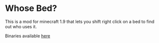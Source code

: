 # Whose Bed?

This is a mod for minecraft 1.9 that lets you shift right click on a bed to find out who uses it.

Binaries available [here](http://minecraft.curseforge.com/projects/whos-bed)
